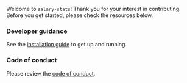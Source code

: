 Welcome to `salary-stats`! Thank you for your interest in contributing. Before you get started, please check the resources below.

### Developer guidance

See the [installation guide] to get up and running.

### Code of conduct
Please review the [code of conduct].

[code of conduct]: CODE_OF_CONDUCT.md
[installation guide]: ../README.md#Installation
